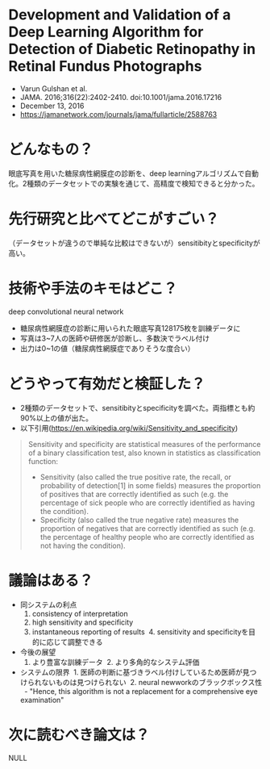 Development and Validation of a Deep Learning Algorithm for Detection of Diabetic Retinopathy in Retinal Fundus Photographs
===
- Varun Gulshan et al.
- JAMA. 2016;316(22):2402-2410. doi:10.1001/jama.2016.17216
- December 13, 2016
- https://jamanetwork.com/journals/jama/fullarticle/2588763

# どんなもの？
眼底写真を用いた糖尿病性網膜症の診断を、deep learningアルゴリズムで自動化。2種類のデータセットでの実験を通じて、高精度で検知できると分かった。

# 先行研究と比べてどこがすごい？
（データセットが違うので単純な比較はできないが）sensitibityとspecificityが高い。

# 技術や手法のキモはどこ？
deep convolutional neural network
- 糖尿病性網膜症の診断に用いられた眼底写真128175枚を訓練データに
- 写真は3~7人の医師や研修医が診断し、多数決でラベル付け
- 出力は0~1の値（糖尿病性網膜症でありそうな度合い）

# どうやって有効だと検証した？
- 2種類のデータセットで、sensitibityとspecificityを調べた。両指標とも約90%以上の値が出た。
- 以下引用(https://en.wikipedia.org/wiki/Sensitivity_and_specificity)

> Sensitivity and specificity are statistical measures of the performance of a binary classification test, also known in statistics as classification function:
> - Sensitivity (also called the true positive rate, the recall, or probability of detection[1] in some fields) measures the proportion of positives that are correctly identified as such (e.g. the percentage of sick people who are correctly identified as having the condition).
> - Specificity (also called the true negative rate) measures the proportion of negatives that are correctly identified as such (e.g. the percentage of healthy people who are correctly identified as not having the condition).

# 議論はある？
- 同システムの利点
  1. consistency of interpretation
  2. high sensitivity and specificity
  3. instantaneous reporting of results
  4. sensitivity and specificityを目的に応じて調整できる
- 今後の展望
  1. より豊富な訓練データ
  2. より多角的なシステム評価
- システムの限界
  1. 医師の判断に基づきラベル付けしているため医師が見つけられないものは見つけられない
  2. neural newworkのブラックボックス性
    - "Hence, this algorithm is not a replacement for a comprehensive eye examination"

# 次に読むべき論文は？
NULL
